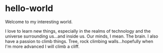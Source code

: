 # hello-world

Welcome to my interesting world.

I love to learn new things, especially in the realms of technology and the universe surrounding us...and inside us.
Our minds, I mean. The brain.
I also have a passion to climb things. Tree, rock climbing walls...hopefully when I'm more advanced I will climb a cliff.
